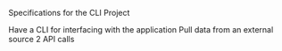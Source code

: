 Specifications for the CLI Project

 Have a CLI for interfacing with the application
 Pull data from an external source
 2 API calls